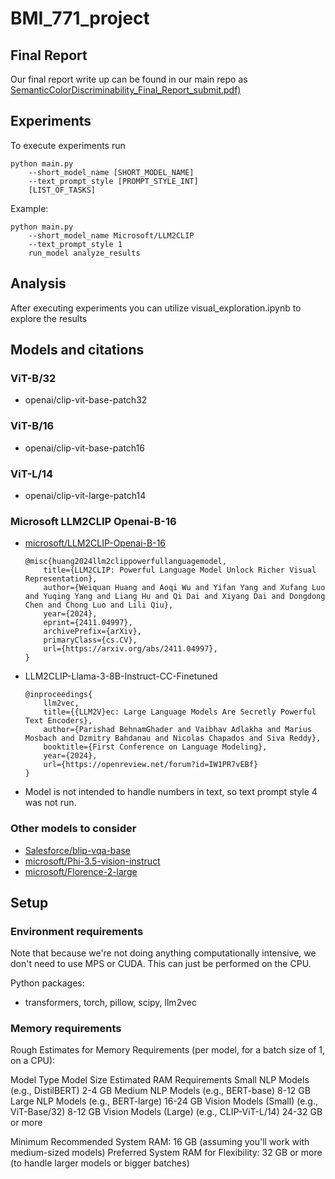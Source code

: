 # BMI_771_project

## Final Report 
Our final report write up can be found in our main repo as [SemanticColorDiscriminability_Final_Report_submit.pdf)](./SemanticColorDiscriminability_Final_Report_submit.pdf)

## Experiments
To execute experiments run

```{bash}
python main.py 
    --short_model_name [SHORT_MODEL_NAME]
    --text_prompt_style [PROMPT_STYLE_INT]
    [LIST_OF_TASKS]
```

Example:

```{bash}
python main.py 
    --short_model_name Microsoft/LLM2CLIP
    --text_prompt_style 1
    run_model analyze_results
```
## Analysis
After executing experiments you can utilize visual_exploration.ipynb to explore the results 

## Models and citations

### ViT-B/32

- openai/clip-vit-base-patch32

### ViT-B/16

- openai/clip-vit-base-patch16

### ViT-L/14

- openai/clip-vit-large-patch14

### Microsoft LLM2CLIP Openai-B-16

- [microsoft/LLM2CLIP-Openai-B-16](https://huggingface.co/microsoft/LLM2CLIP-Openai-B-16)

    ```{bibtex}
    @misc{huang2024llm2clippowerfullanguagemodel,
        title={LLM2CLIP: Powerful Language Model Unlock Richer Visual Representation},
        author={Weiquan Huang and Aoqi Wu and Yifan Yang and Xufang Luo and Yuqing Yang and Liang Hu and Qi Dai and Xiyang Dai and Dongdong Chen and Chong Luo and Lili Qiu},
        year={2024},
        eprint={2411.04997},
        archivePrefix={arXiv},
        primaryClass={cs.CV},
        url={https://arxiv.org/abs/2411.04997},
    }
    ```

- LLM2CLIP-Llama-3-8B-Instruct-CC-Finetuned

    ```{bibtex}
    @inproceedings{
        llm2vec,
        title={{LLM2V}ec: Large Language Models Are Secretly Powerful Text Encoders},
        author={Parishad BehnamGhader and Vaibhav Adlakha and Marius Mosbach and Dzmitry Bahdanau and Nicolas Chapados and Siva Reddy},
        booktitle={First Conference on Language Modeling},
        year={2024},
        url={https://openreview.net/forum?id=IW1PR7vEBf}
    }
    ```

- Model is not intended to handle numbers in text, so text prompt style 4 was not run.

### Other models to consider

- [Salesforce/blip-vqa-base](https://huggingface.co/Salesforce/blip-vqa-base)
- [microsoft/Phi-3.5-vision-instruct](https://huggingface.co/microsoft/Phi-3.5-vision-instruct)
- [microsoft/Florence-2-large](https://huggingface.co/microsoft/Florence-2-large)

## Setup

### Environment requirements

Note that because we're not doing anything computationally intensive, we don't need to use MPS or CUDA. This can just be performed on the CPU.

Python packages:

- transformers, torch, pillow, scipy, llm2vec

<!-- # need to install
# pip install transformers
# pip install torch
# pip install matplotlib
# pip install pandas
# pip install scipy
# pip install numpy
# pip install pillow
# pip install llm2vec
# pip install flash-attn --no-build-isolation -->

### Memory requirements

Rough Estimates for Memory Requirements (per model, for a batch size of 1, on a CPU):

Model Type	Model Size	Estimated RAM Requirements
Small NLP Models	(e.g., DistilBERT)	2-4 GB
Medium NLP Models	(e.g., BERT-base)	8-12 GB
Large NLP Models	(e.g., BERT-large)	16-24 GB
Vision Models (Small)	(e.g., ViT-Base/32)	8-12 GB
Vision Models (Large)	(e.g., CLIP-ViT-L/14)	24-32 GB or more

Minimum Recommended System RAM: 16 GB (assuming you'll work with medium-sized models)
Preferred System RAM for Flexibility: 32 GB or more (to handle larger models or bigger batches)